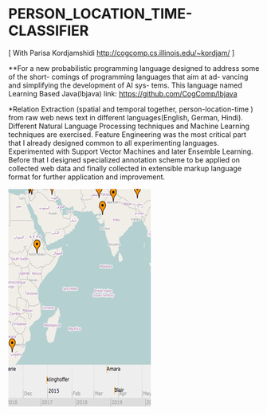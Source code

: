 # PERSON_LOCATION_TIME-CLASSIFIER
 
 [ With Parisa Kordjamshidi
 http://cogcomp.cs.illinois.edu/~kordjam/ ]
 
 **For a new probabilistic programming
language  designed  to  address  some  of  the  short-
comings of programming languages that aim at ad-
vancing and simplifying the development of AI sys-
tems. This language named Learning Based Java(lbjava) link: https://github.com/CogComp/lbjava

 
 *Relation Extraction (spatial and temporal together, person-location-time ) from raw web news text in different languages(English, German, Hindi). Different Natural Language Processing techniques and Machine Learning techniques are exercised. Feature Engineering was the most critical part that I already designed common to all experimenting languages. Experimented with Support Vector Machines and later Ensemble Learning. Before that I designed specialized annotation scheme to be applied on collected web data and finally collected in extensible markup language format for further application and improvement. 

![alt text](https://github.com/ShihabYasin/PERSON_LOCATION_TIME-CLASSIFIER/blob/master/1.PNG)
